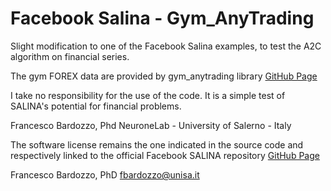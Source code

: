 # Facebook Salina - Gym_AnyTrading
Slight modification to one of the Facebook Salina examples, to test the A2C algorithm on financial series.


The gym FOREX data are provided by gym_anytrading library [GitHub Page](https://github.com/AminHP/gym-anytrading)

I take no responsibility for the use of the code.
It is a simple test of SALINA's potential for financial problems.

Francesco Bardozzo, Phd
NeuroneLab - University of Salerno - Italy

The software license remains the one indicated in the source code and respectively linked to the official Facebook SALINA repository [GitHub Page](https://github.com/facebookresearch/salina)


Francesco Bardozzo, PhD
fbardozzo@unisa.it
